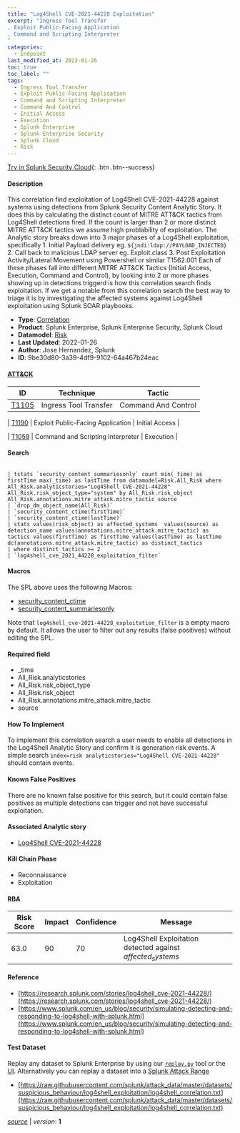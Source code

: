 ```yaml
---
title: "Log4Shell CVE-2021-44228 Exploitation"
excerpt: "Ingress Tool Transfer
, Exploit Public-Facing Application
, Command and Scripting Interpreter
"
categories:
  - Endpoint
last_modified_at: 2022-01-26
toc: true
toc_label: ""
tags:
  - Ingress Tool Transfer
  - Exploit Public-Facing Application
  - Command and Scripting Interpreter
  - Command And Control
  - Initial Access
  - Execution
  - Splunk Enterprise
  - Splunk Enterprise Security
  - Splunk Cloud
  - Risk
---
```




[Try in Splunk Security Cloud](https://www.splunk.com/en_us/cyber-security.html){: .btn .btn--success}

#### Description

This correlation find exploitation of Log4Shell CVE-2021-44228 against systems using detections from Splunk Security Content Analytic Story. It does this by calculating the distinct count of MITRE ATT&CK tactics from Log4Shell detections fired. If the count is larger than 2 or more distinct MITRE ATT&CK tactics we assume high problability of exploitation. The Analytic story breaks down into 3 major phases of a Log4Shell exploitation, specifically 1. Initial Payload delivery eg. `${jndi:ldap://PAYLOAD_INJECTED}` 2. Call back to malicious LDAP server eg. Exploit.class 3. Post Exploitation Activity/Lateral Movement using Powershell or similar T1562.001 Each of these phases fall into different MITRE ATT&CK Tactics (Initial Access, Execution, Command and Control), by looking into 2 or more phases showing up in detections triggerd is how this correlation search finds exploitation. If we get a notable from this correlation search the best way to triage it is by investigating the affected systems against Log4Shell exploitation using Splunk SOAR playbooks.

- **Type**: [Correlation](https://github.com/splunk/security_content/wiki/object-Analytic-Types)
- **Product**: Splunk Enterprise, Splunk Enterprise Security, Splunk Cloud
- **Datamodel**: [Risk](https://docs.splunk.com/Documentation/CIM/latest/User/Risk)
- **Last Updated**: 2022-01-26
- **Author**: Jose Hernandez, Splunk
- **ID**: 9be30d80-3a39-4df9-9102-64a467b24eac


#### [ATT&CK](https://attack.mitre.org/)

| ID             | Technique        |  Tactic             |
| -------------- | ---------------- |-------------------- |
| [T1105](https://attack.mitre.org/techniques/T1105/) | Ingress Tool Transfer | Command And Control |

| [T1190](https://attack.mitre.org/techniques/T1190/) | Exploit Public-Facing Application | Initial Access |

| [T1059](https://attack.mitre.org/techniques/T1059/) | Command and Scripting Interpreter | Execution |

#### Search

```

| tstats `security_content_summariesonly` count min(_time) as firstTime max(_time) as lastTime from datamodel=Risk.All_Risk where All_Risk.analyticstories="Log4Shell CVE-2021-44228" All_Risk.risk_object_type="system" by All_Risk.risk_object All_Risk.annotations.mitre_attack.mitre_tactic source 
| `drop_dm_object_name(All_Risk)` 
| `security_content_ctime(firstTime)` 
| `security_content_ctime(lastTime)` 
| stats values(risk_object) as affected_systems  values(source) as detection_name values(annotations.mitre_attack.mitre_tactic) as tactics values(firstTime) as firstTime values(lastTime) as lastTime dc(annotations.mitre_attack.mitre_tactic) as distinct_tactics 
| where distinct_tactics >= 2 
| `log4shell_cve_2021_44228_exploitation_filter`
```

#### Macros
The SPL above uses the following Macros:
* [security_content_ctime](https://github.com/splunk/security_content/blob/develop/macros/security_content_ctime.yml)
* [security_content_summariesonly](https://github.com/splunk/security_content/blob/develop/macros/security_content_summariesonly.yml)

Note that `log4shell_cve-2021-44228_exploitation_filter` is a empty macro by default. It allows the user to filter out any results (false positives) without editing the SPL.

#### Required field
* _time
* All_Risk.analyticstories
* All_Risk.risk_object_type
* All_Risk.risk_object
* All_Risk.annotations.mitre_attack.mitre_tactic
* source


#### How To Implement
To implement this correlation search a user needs to enable all detections in the Log4Shell Analytic Story and confirm it is generation risk events. A simple search `index=risk analyticstories="Log4Shell CVE-2021-44228"` should contain events.

#### Known False Positives
There are no known false positive for this search, but it could contain false positives as multiple detections can trigger and not have successful exploitation.

#### Associated Analytic story
* [Log4Shell CVE-2021-44228](/stories/log4shell_cve-2021-44228)


#### Kill Chain Phase
* Reconnaissance
* Exploitation



#### RBA

| Risk Score  | Impact      | Confidence   | Message      |
| ----------- | ----------- |--------------|--------------|
| 63.0 | 90 | 70 | Log4Shell Exploitation detected against $affected_systems$ |




#### Reference

* [https://research.splunk.com/stories/log4shell_cve-2021-44228/](https://research.splunk.com/stories/log4shell_cve-2021-44228/)
* [https://www.splunk.com/en_us/blog/security/simulating-detecting-and-responding-to-log4shell-with-splunk.html](https://www.splunk.com/en_us/blog/security/simulating-detecting-and-responding-to-log4shell-with-splunk.html)



#### Test Dataset
Replay any dataset to Splunk Enterprise by using our [`replay.py`](https://github.com/splunk/attack_data#using-replaypy) tool or the [UI](https://github.com/splunk/attack_data#using-ui).
Alternatively you can replay a dataset into a [Splunk Attack Range](https://github.com/splunk/attack_range#replay-dumps-into-attack-range-splunk-server)


* [https://raw.githubusercontent.com/splunk/attack_data/master/datasets/suspicious_behaviour/log4shell_exploitation/log4shell_correlation.txt](https://raw.githubusercontent.com/splunk/attack_data/master/datasets/suspicious_behaviour/log4shell_exploitation/log4shell_correlation.txt)



[*source*](https://github.com/splunk/security_content/tree/develop/detections/endpoint/log4shell_cve-2021-44228_exploitation.yml) \| *version*: **1**